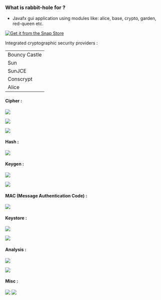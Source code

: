 ### What is rabbit-hole for ? ###

* Javafx gui application using modules like: alice, base, crypto, garden, red-queen etc.

[![Get it from the Snap Store](https://snapcraft.io/static/images/badges/en/snap-store-black.svg)](https://snapcraft.io/rabbit-hole)

<table>
<thead>Integrated cryptographic security providers :</thead>
<tr><td>Bouncy Castle</td></tr>
<tr><td>Sun</td></tr>
<tr><td>SunJCE</td></tr>
<tr><td>Conscrypt</td></tr>
<tr><td>Alice</td></tr>
</table>

#### Cipher :

![](../img/cipher_0.png)

![](../img/cipher_1.png)

![](../img/cipher_2.png)
<br>

#### Hash :

![](../img/hash_0.png)
<br>

#### Keygen :

![](../img/keygen_0.png)

![](../img/keygen_1.png)
<br>

#### MAC (Message Authentication Code) :

![](../img/mac_0.png)
<br>

#### Keystore :

![](../img/keystore_0.png)

![](../img/keystore_1.png)
<br>

#### Analysis :

![](../img/analysis_cf.png)

![](../img/analysis_lf.png)
<br>

#### Misc :

![](../img/misc_0.png)
![](../img/misc_1.png)


